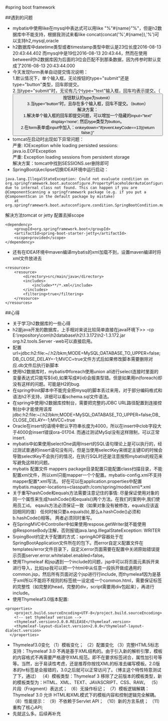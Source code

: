 #spring boot framework

##遇到的问题
* mybatis中使用like在mysql中表达式可以用like "%"#{name}"%"，但是h2数据库中不能支持，根据我测试来看like concat(concat('%',#{name}),'%')可以支持h2,mysql,oracle
* h2数据库中datetime类型或者timestamp类型中默认是23位长度2016-08-13 20:43:44.402 而mysql中是19位2016-08-13 20:43:44，然而在使用between时h2数据库因为后面的3位会匹配不到那条数据，因为传参时默认变成了2016-08-13 20:43:44.000
* 今天发现form表单自动提交情况说明：  <br/>
	1.默认情况下，单个输入框，无论按钮的type="submit"还是type="button"类型，回车即提交。   <br/>
	2.当type="submit"时，无论有几个type="text"输入框，回车均表示提交。（<button>按钮默认的type为submit）   <br/>
    3.当type="button"时，且存在多个输入框，回车不提交。（button） <br/>
    解决方案： <br/>
	1.解决单个输入框的回车即提交问题，可以增加一个隐藏的input="text" display='none'; 然后type类型为button。 <br/>
 	2.在form表单或input中加入：onkeydown="if(event.keyCode==13){return false;}" <br/>
* tomcat在启动时出现如下异常问题： <br/>
        严重: IOException while loading persisted sessions: java.io.EOFException <br/>
        严重: Exception loading sessions from persistent storage <br/>
    解决方案：tomcat中找到SESSIONS.ser删除即可 <br/>
* SpringBoot从eclipse切换IDEA环境中运行启动：
```
java.lang.IllegalStateException: Could not evaluate condition on org.springframework.boot.autoconfigure.PropertyPlaceholderAutoConfiguration#propertySourcesPlaceholderConfigurer due to internal class not found. This can happen if you are @ComponentScanning a springframework package (e.g. if you put a @ComponentScan in the default package by mistake)
    at org.springframework.boot.autoconfigure.condition.SpringBootCondition.matches(SpringBootCondition.java:51)
```
解决方法tomcat or jetty 配置去掉scope
```
<dependency>
    <groupId>org.springframework.boot</groupId>
    <artifactId>spring-boot-starter-jetty</artifactId>
    <scope>provided</scope>
</dependency>
```
* 还有在IDEA环境中maven编译mybatis的xml加载不到，设置maven编译时将xml文件放进去
```
<resources>
	<resource>
		<directory>src/main/java</directory>
		<includes>
			<include>**/*.xml</include>
		</includes>
		<filtering>true</filtering>
	</resource>
</resources>
```
##心得
* 关于学习h2数据库的一些心得
* h2是java开发的数据库，上手相对来说比较简单直接在java环境下>> -cp E:\repository\com\h2database\h2\1.3.172\h2-1.3.172.jar org.h2.tools.Server -web可以直接启用。
* 配置url=jdbc:h2:file:~/.h2/bkm;MODE=MySQL;DATABASE_TO_UPPER=false;DB_CLOSE_DELAY=-1;MVCC=true文件方式后如果修改脚本需要删除对应.db文件后执行新脚本
* 使用h2数据库时，mybatis中foreach使用union all进行select连接时里面的变量表达式只能写${id},如果写成#{id}会报类型错。但是如果用in(foreach)却没有这样的问题。可能是H2的bug.
* 在spring中init脚本中不能完全把mysql的脚本丢过来用，对于部分编码格式和语法h2不支持，详细可以看schema.sql文件语法。
* 在spring中使用h2数据库控制台，需要把完整的JDBC URL路径配置到连接控制台中才能使用该库jdbc:h2:file:~/.h2/bkm;MODE=MySQL;DATABASE_TO_UPPER=false;DB_CLOSE_DELAY=-1;MVCC=true
* Oracle在insert的语境中默认字符串长度为4000，所以在insert中clob字段大于4000会insert错误ora-01704. 而通过测试MySql没有这样限制，可以正常insert.
* mybatis中如果使用selectOne调用Insert的SQL语句理论上是可以执行的，经过测试普通的insert语句没有问，但是当使用selectKey来绑定主键ID的时候会导致selectKey不会执行的情况，在执行SQL时还是注意按照mybatis的规范来写避免这样的问题。
* mybatis 配置文件 mappers package目录配置只能配置class扫描目录，不能配置xml文件，所以xml只能mapper一个个配置。mybatis-config.xml不支持mapper配置*.xml写法。
好在可以在application.properties中配置mybatis.mapper-locations=classpath:/com/spring/model/xml/*.xml
* 关于重写hashCode和equals方法需要注意记住的事情:
尽量保证使用对象的同一个属性来生成hashCode()和equals()两个方法。在我们的案例中,我们使用员工id。
eqauls方法必须保证一致（如果对象没有被修改，equals应该返回相同的值）
任何时候只要a.equals(b),那么a.hashCode()必须和b.hashCode()相等。
两者必须同时重写。
* 在SpringMVC中Controller中如果使用respose.getWriter就不能使用@ResponseBody注解，否则报错java.lang.IllegalStateException: WRITER
* SrpingBoot约定大于配置的方式：springAOP容器处于在SpringBootApplication文件所在的包下。而error自定义配置文件在templates/error文件目录下，自定义error页面需要在配置中关闭原始错误提示页面server.error.whitelabel.enabled=false。
* 使用Thymeleaf 和jsp遇到一个include的问题，jsp中可以将页面元素拆开来进行导入，比如jsp我可以把一个html中从任意一段拆开做成通用的common.jsp，然后所有页面对这个jsp进行行include, 而thymeleaf因为是基于xml所以不能将不规则的标签统一设定成一个common.html，需要保证标签的完整性（如完整的head，完整的div，script需要用div包起来），再进行include。
* 使用Thymeleaf3.0版本配置:
```
<properties>
    <project.build.sourceEncoding>UTF-8</project.build.sourceEncoding>
    <!-- set thymeleaf version -->
    <thymeleaf.version>3.0.0.RELEASE</thymeleaf.version>
    <thymeleaf-layout-dialect.version>2.0.0</thymeleaf-layout-dialect.version>
  </properties>
```
* Thymeleaf3.0变化
（1）模板变化；
（2）配置变化
（3）完整HTML5标志支持：Thymeleaf 3.0 不再是基于XML结构的。由于引入新的解析引擎，模板的内容格式不再需要严格遵守XML规范。即不在要求标签闭合，属性加引号等等。当然，出于易读性考虑，还是推荐你按找XML的标准去编写模板。2.0版本的hr标签是会报错的，3.0之后就可以正常访问了。（博主这个特性特意测试了下，通过）
（4）模板类型：Thymeleaf 3 移除了之前版本的模板类型，新的模板类型为：HTML、XML、TEXT、JAVASCRIPT、CSS、RAW。
（5）片段（Fragment）表达式；
（6）无操作标记；
（7）模板逻辑解耦：Thymeleaf 3.0 允许 HTML和XML模式下的模板内容和控制逻辑完全解耦。
（8）性能提示：
（9）不依赖于Servlet API；
（10）新的方言系统；
（11）重构了核心API;
* 先就这么多。后续再补充
